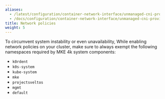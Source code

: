 ```yaml
---
aliases:
  - /latest/configuration/container-network-interface/unmanaged-cni-providers/network-policies/
  - /docs/configuration/container-network-interface/unmanaged-cni-providers/network-policies/
title: Network policies
weight: 5
---
```


To circumvent system instability or even unavailability, While enabling network
policies on your cluster, make sure to always exempt the following namespaces
required by MKE 4k system components:

- `k0rdent`
- `k0s-system`
- `kube-system`
- `mke`
- `projectsveltos`
- `mgmt`
- `default`
